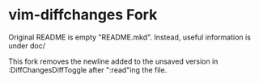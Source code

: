 # vim-diffchanges Fork
Original README is empty "README.mkd". Instead, useful information is under doc/

This fork removes the newline added to the unsaved version in :DiffChangesDiffToggle after ":read"ing the file.
